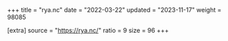 +++
title = "rya.nc"
date = "2022-03-22"
updated = "2023-11-17"
weight = 98085

[extra]
source = "https://rya.nc/"
ratio = 9
size = 96
+++
